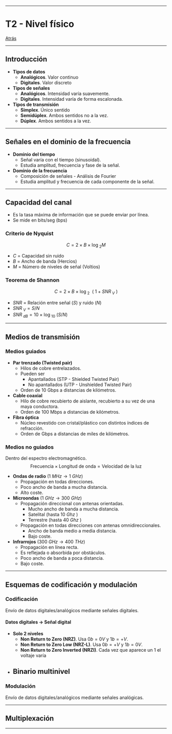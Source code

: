
---
# T2 - Nivel físico

[Atrás](../README.md)

---
## Introducción

- **Tipos de datos**
	- **Analógicos**. Valor continuo
	- **Digitales**. Valor discreto
- **Tipos de señales**
	- **Analógicos**. Intensidad varía suavemente.
	- **Digitales**.  Intensidad varía de forma escalonada.
- **Tipos de transmisión**
	- **Simplex**. Único sentido
	- **Semidúplex**. Ambos sentidos no a la vez.
	- **Dúplex**. Ambos sentidos a la vez.

---
## Señales en el dominio de la frecuencia

- **Dominio del tiempo**
	- Señal varía con el tiempo (sinusoidal).
	- Estudia amplitud, frecuencia y fase de la señal.
- **Dominio de la frecuencia**
	- Composición de señales - Análisis de Fourier
	- Estudia amplitud y frecuencia de cada componente de la señal.

---
## Capacidad del canal

- Es la tasa máxima de información que se puede enviar por línea.
- Se mide en bits/seg (bps)
### Criterio de Nyquist
$$C = 2\times B\times \log_{\:2} M$$
- $C$ = Capacidad sin ruido
- $B$ = Ancho de banda (Hercios)
- $M$ = Número de niveles de señal (Voltios)
### Teorema de Shannon
$$C = 2\times B\times \log_{\:2}\:\:(\:1 + SNR_{\:V}\:)$$
- $SNR$ = Relación entre señal ($S$) y ruido ($N$)
- $SNR_{\:V} = S/N$ 
- $SNR_{\:dB} = 10\times\log_{\:10}\:(S/N)$


---
## Medios de transmisión
### Medios guiados
- **Par trenzado (Twisted pair)**
	- Hilos de cobre entrelazados.
	- Pueden ser
		- Apantallados (STP - Shielded Twisted Pair)
		- No apantallados (UTP - Unshielded Twisted Pair)
	- Orden de 10 Gbps a distancias de kilómetros.
- **Cable coaxial**
	- Hilo de cobre recubierto de aislante, recubierto a su vez de una maya conductora.
	- Orden de 100 Mbps a distancias de kilómetros.
- **Fibra óptica**
	- Núcleo revestido con cristal/plástico con distintos índices de refracción.
	- Orden de Gbps a distancias de miles de kilómetros.
### Medios no guiados
Dentro del espectro electromagnético.
$$\text{Frecuencia} \times \text{Longitud de onda} = \text{Velocidad de la luz}$$
- **Ondas de radio** ($1\:MHz \to 1\:GHz$)
	- Propagación en todas direcciones.
	- Poco ancho de banda a mucha distancia.
	- Alto coste.
- **Microondas** ($1\:GHz \to 300\:GHz$)
	- Propagación direccional con antenas orientadas.
		- Mucho ancho de banda a mucha distancia.
		- Satelital (hasta $10\:Ghz$ )
		- Terrestre (hasta $40\:Ghz$ )
	- Propagación en todas direcciones con antenas omnidireccionales.
		- Ancho de banda medio a media distancia.
		- Bajo coste.
- **Infrarrojos** ($300\:GHz \to 400\:THz$)
	- Propagación en línea recta.
	- Es reflejada o absorbida por obstáculos.
	- Poco ancho de banda a poca distancia.
	- Bajo coste.

---
## Esquemas de codificación y modulación
### Codificación
Envío de datos digitales/analógicos mediante señales digitales.
#### Datos digitales -> Señal digital
- **Solo 2 niveles**
	- **Non Return to Zero (NRZ)**. Usa $0b = 0V$ y $1b = +V$.
	- **Non Return to Zero Low (NRZ-L)**. Usa $0b = +V$ y $1b = 0V$.
	- **Non Return to Zero Inverted (NRZI)**. Cada vez que aparece un 1 el voltaje varía
- Binario multinivel
	- 
### Modulación
Envío de datos digitales/analógicos mediante señales analógicas.

---
## Multiplexación



---
